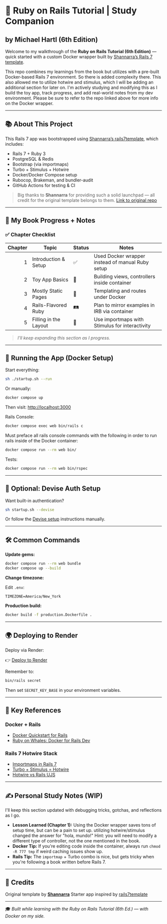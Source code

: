 # 🚀 Ruby on Rails Tutorial | Study Companion
## by Michael Hartl (6th Edition)

Welcome to my walkthrough of the **Ruby on Rails Tutorial (6th Edition)** — quick started with a custom Docker wrapper built by [Shannarra’s Rails 7 template](https://github.com/Shannarra/rails7template).

This repo combines my learnings from the book but utilizes with a pre-built Docker-based Rails 7 environment. So there is added complexity there. This also allowed me to utilize hotwire and stimulus, which I will be adding an additional section for later on. I'm actively studying and modifying this as I build the toy app, track progress, and add real-world notes from my dev environment. Please be sure to refer to the repo linked above for more info on the Docker wrapper.

---

## 📚 About This Project

This Rails 7 app was bootstrapped using [Shannarra’s rails7template](https://github.com/Shannarra/rails7template), which includes:

* Rails 7 + Ruby 3
* PostgreSQL & Redis
* Bootstrap (via importmaps)
* Turbo + Stimulus + Hotwire
* Docker/Docker Compose setup
* Rubocop, Brakeman, and bundler-audit
* GitHub Actions for testing & CI

> Big thanks to **Shannarra** for providing such a solid launchpad — all credit for the original template belongs to them.
> [Link to original repo](https://github.com/Shannarra/rails7template)

---

## 📖 My Book Progress + Notes

### ✅ Chapter Checklist

| Chapter | Topic                 | Status | Notes                                            |
| ------: | --------------------- | ------ | ------------------------------------------------ |
|       1 | Introduction & Setup  | ✅      | Used Docker wrapper instead of manual Ruby setup |
|       2 | Toy App Basics        | 🧸     | Building views, controllers inside container     |
|       3 | Mostly Static Pages   | 🔲     | Templating and routes under Docker               |
|       4 | Rails-Flavored Ruby   | 🛤️     | Plan to mirror examples in IRB via container     |
|       5 | Filling in the Layout | 🫥     | Use importmaps with Stimulus for interactivity   |

> *I'll keep expanding this section as I progress.*

---

## 🐳 Running the App (Docker Setup)

Start everything:

```bash
sh ./startup.sh --run
```

Or manually:

```bash
docker compose up
```

Then visit:
[http://localhost:3000](http://localhost:3000)

Rails Console:

```bash
docker compose exec web bin/rails c
```
Must preface all rails console commands with the following in order to run rails inside of the Docker container:

```bash
docker compose run --rm web bin/
```

Tests:

```bash
docker compose run --rm web bin/rspec
```

---

## 🔐 Optional: Devise Auth Setup

Want built-in authentication?

```bash
sh startup.sh --devise
```

Or follow the [Devise setup](https://github.com/heartcombo/devise#getting-started) instructions manually.

---

## 🛠 Common Commands

**Update gems:**

```bash
docker compose run --rm web bundle
docker compose up --build
```

**Change timezone:**

Edit `.env`:

```env
TIMEZONE=America/New_York
```

**Production build:**

```bash
docker build -f production.Dockerfile .
```

---

## 🌍 Deploying to Render

Deploy via Render:

👉 [Deploy to Render](https://dashboard.render.com/login?next=%2Fblueprint%2Fnew%3Frepo%3Dhttps%3A%2F%2Fgithub.com%2FShannarra%2Frails7template)

Remember to:

```bash
bin/rails secret
```

Then set `SECRET_KEY_BASE` in your environment variables.

---

## 🔑 Key References

### Docker + Rails

* [Docker Quickstart for Rails](https://docs.docker.com/compose/rails/)
* [Ruby on Whales: Docker for Rails Dev](https://evilmartians.com/chronicles/ruby-on-whales-docker-for-ruby-rails-development)

### Rails 7 Hotwire Stack

* [Importmaps in Rails 7](https://www.youtube.com/watch?v=PtxZvFnL2i0)
* [Turbo + Stimulus = Hotwire](https://world.hey.com/dhh/stimulus-3-turbo-7-hotwire-1-0-9d507133)
* [Hotwire vs Rails UJS](https://www.driftingruby.com/episodes/hotwire-turbo-replacing-rails-ujs)

---

## ✍️ Personal Study Notes (WIP)

I'll keep this section updated with debugging tricks, gotchas, and reflections as I go.

* **Lesson Learned (Chapter 1):** Using the Docker wrapper saves tons of setup time, but can be a pain to set up. utilizing hotwire/stimulus changed the answer for "hola, mundo!" Hint: you will need to modify a different type of controller, not the one mentioned in the book.
* **Docker Tip:** If you're editing code inside the container, always run `chmod -R 777 tmp` if weird caching issues show up.
* **Rails Tip:** The `importmap` + Turbo combo is nice, but gets tricky when you're following a book written before Rails 7.

---

## 🙏 Credits

Original template by **[Shannarra](https://github.com/Shannarra)**
Starter app inspired by [rails7template](https://github.com/Shannarra/rails7template)

---

🎓 *Built while learning with the Ruby on Rails Tutorial (6th Ed.) — with Docker on my side.*
